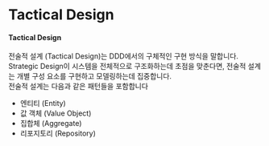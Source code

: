 # Tactical Design

#### Tactical Design

전술적 설계 (Tactical Design)는 DDD에서의 구체적인 구현 방식을 말합니다.\
Strategic Design이 시스템을 전체적으로 구조화하는데 초점을 맞춘다면, 전술적 설계는 개별 구성 요소를 구현하고 모델링하는데 집중합니다. \
전술적 설계는 다음과 같은 패턴들을 포함합니다

* 엔티티 (Entity)
* 값 객체 (Value Object)
* 집합체 (Aggregate)
* 리포지토리 (Repository)
